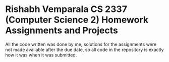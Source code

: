 # Rishabh Vemparala CS 2337 (Computer Science 2) Homework Assignments and Projects

All the code written was done by me, solutions for the assignments were not made available after the due date, so all code in the repository is exactly how it was when it was submitted.
